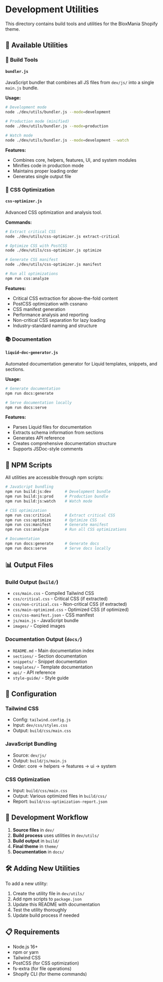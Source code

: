 # Development Utilities

This directory contains build tools and utilities for the BloxMania Shopify theme.

## 📁 **Available Utilities**

### 🔧 **Build Tools**

#### `bundler.js`
JavaScript bundler that combines all JS files from `dev/js/` into a single `main.js` bundle.

**Usage:**
```bash
# Development mode
node ./dev/utils/bundler.js --mode=development

# Production mode (minified)
node ./dev/utils/bundler.js --mode=production

# Watch mode
node ./dev/utils/bundler.js --mode=development --watch
```

**Features:**
- Combines core, helpers, features, UI, and system modules
- Minifies code in production mode
- Maintains proper loading order
- Generates single output file

### 🎨 **CSS Optimization**

#### `css-optimizer.js`
Advanced CSS optimization and analysis tool.

**Commands:**
```bash
# Extract critical CSS
node ./dev/utils/css-optimizer.js extract-critical

# Optimize CSS with PostCSS
node ./dev/utils/css-optimizer.js optimize

# Generate CSS manifest
node ./dev/utils/css-optimizer.js manifest

# Run all optimizations
npm run css:analyze
```

**Features:**
- Critical CSS extraction for above-the-fold content
- PostCSS optimization with cssnano
- CSS manifest generation
- Performance analysis and reporting
- Non-critical CSS separation for lazy loading
- Industry-standard naming and structure

### 📚 **Documentation**

#### `liquid-doc-generator.js`
Automated documentation generator for Liquid templates, snippets, and sections.

**Usage:**
```bash
# Generate documentation
npm run docs:generate

# Serve documentation locally
npm run docs:serve
```

**Features:**
- Parses Liquid files for documentation
- Extracts schema information from sections
- Generates API reference
- Creates comprehensive documentation structure
- Supports JSDoc-style comments

## 🚀 **NPM Scripts**

All utilities are accessible through npm scripts:

```bash
# JavaScript bundling
npm run build:js:dev      # Development bundle
npm run build:js:prod     # Production bundle
npm run build:js:watch    # Watch mode

# CSS optimization
npm run css:critical      # Extract critical CSS
npm run css:optimize      # Optimize CSS
npm run css:manifest      # Generate manifest
npm run css:analyze       # Run all CSS optimizations

# Documentation
npm run docs:generate     # Generate docs
npm run docs:serve        # Serve docs locally
```

## 📊 **Output Files**

### Build Output (`build/`)
- `css/main.css` - Compiled Tailwind CSS
- `css/critical.css` - Critical CSS (if extracted)
- `css/non-critical.css` - Non-critical CSS (if extracted)
- `css/main-optimized.css` - Optimized CSS (if optimized)
- `css/css-manifest.json` - CSS manifest
- `js/main.js` - JavaScript bundle
- `images/` - Copied images

### Documentation Output (`docs/`)
- `README.md` - Main documentation index
- `sections/` - Section documentation
- `snippets/` - Snippet documentation
- `templates/` - Template documentation
- `api/` - API reference
- `style-guide/` - Style guide

## 🔧 **Configuration**

### Tailwind CSS
- Config: `tailwind.config.js`
- Input: `dev/css/styles.css`
- Output: `build/css/main.css`

### JavaScript Bundling
- Source: `dev/js/`
- Output: `build/js/main.js`
- Order: core → helpers → features → ui → system

### CSS Optimization
- Input: `build/css/main.css`
- Output: Various optimized files in `build/css/`
- Report: `build/css-optimization-report.json`

## 📝 **Development Workflow**

1. **Source files** in `dev/`
2. **Build process** uses utilities in `dev/utils/`
3. **Build output** in `build/`
4. **Final theme** in `theme/`
5. **Documentation** in `docs/`

## 🛠 **Adding New Utilities**

To add a new utility:

1. Create the utility file in `dev/utils/`
2. Add npm scripts to `package.json`
3. Update this README with documentation
4. Test the utility thoroughly
5. Update build process if needed

## 📋 **Requirements**

- Node.js 16+
- npm or yarn
- Tailwind CSS
- PostCSS (for CSS optimization)
- fs-extra (for file operations)
- Shopify CLI (for theme commands) 